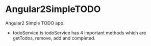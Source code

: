 # Angular2SimpleTODO

Angular2 Simple TODO app.

 - todoService.ts
todoService has 4 important methods which are getTodos, remove, add and completed.